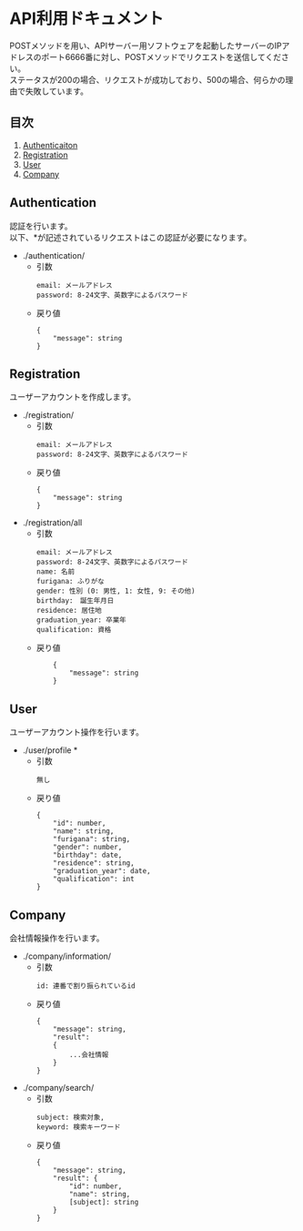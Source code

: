 # API利用ドキュメント
POSTメソッドを用い、APIサーバー用ソフトウェアを起動したサーバーのIPアドレスのポート6666番に対し、POSTメソッドでリクエストを送信してください。  
ステータスが200の場合、リクエストが成功しており、500の場合、何らかの理由で失敗しています。

## 目次
1. [Authenticaiton](#authentication)
1. [Registration](#registration)
1. [User](#user)
1. [Company](#company)

## Authentication
認証を行います。  
以下、*が記述されているリクエストはこの認証が必要になります。
- ./authentication/  
    - 引数  
        ```
        email: メールアドレス  
        password: 8-24文字、英数字によるパスワード
        ```
    - 戻り値  
        ```
        {
            "message": string
        }
        ```

## Registration
ユーザーアカウントを作成します。
- ./registration/  
    - 引数  
        ```
        email: メールアドレス  
        password: 8-24文字、英数字によるパスワード
        ```
    - 戻り値  
        ```
        {
            "message": string
        }
        ```
- ./registration/all
    - 引数
        ```
        email: メールアドレス  
        password: 8-24文字、英数字によるパスワード
        name: 名前
        furigana: ふりがな
        gender: 性別 (0: 男性, 1: 女性, 9: その他)
        birthday:　誕生年月日
        residence: 居住地
        graduation_year: 卒業年
        qualification: 資格
        ```
    - 戻り値
        ```
            {
                "message": string
            }
        ```

## User
ユーザーアカウント操作を行います。
- ./user/profile *
    - 引数
        ```
        無し
        ```
    - 戻り値
        ```
        {
            "id": number,
            "name": string,
            "furigana": string,
            "gender": number,
            "birthday": date,
            "residence": string,
            "graduation_year": date,
            "qualification": int
        }
        ```

## Company
会社情報操作を行います。
- ./company/information/  
    - 引数  
        ```
        id: 連番で割り振られているid
        ```
    - 戻り値  
        ```
        {
            "message": string,
            "result": 
            {
                ...会社情報
            }
        }
        ```
- ./company/search/  
    - 引数  
        ```
        subject: 検索対象,
        keyword: 検索キーワード  
        ```
    - 戻り値  
        ```
        {
            "message": string,
            "result": {
                "id": number,
                "name": string,
                [subject]: string
            }
        }
        ```
